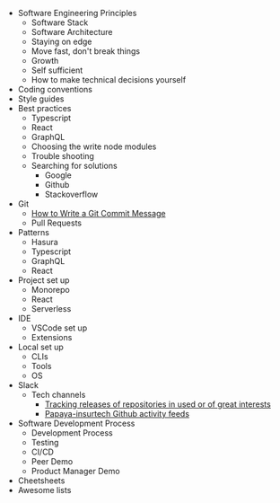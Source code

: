 - Software Engineering Principles
  - Software Stack
  - Software Architecture
  - Staying on edge
  - Move fast, don't break things
  - Growth
  - Self sufficient
  - How to make technical decisions yourself
- Coding conventions
- Style guides
- Best practices
  - Typescript
  - React
  - GraphQL
  - Choosing the write node modules
  - Trouble shooting
  - Searching for solutions
    - Google
    - Github
    - Stackoverflow
- Git 
  - [How to Write a Git Commit Message](https://cbea.ms/git-commit/)
  - Pull Requests
- Patterns
  - Hasura
  - Typescript
  - GraphQL
  - React
- Project set up
  - Monorepo
  - React
  - Serverless
- IDE
  - VSCode set up
  - Extensions
- Local set up
  - CLIs
  - Tools
  - OS
- Slack
  - Tech channels
    - [Tracking releases of repositories in used or of great interests](https://papayainsurtech.slack.com/archives/C03EV0K15NG)
    - [Papaya-insurtech Github activity feeds](https://papayainsurtech.slack.com/archives/C027C8H1DKP)
- Software Development Process
  - Development Process
  - Testing
  - CI/CD
  - Peer Demo
  - Product Manager Demo
- Cheetsheets
- Awesome lists
